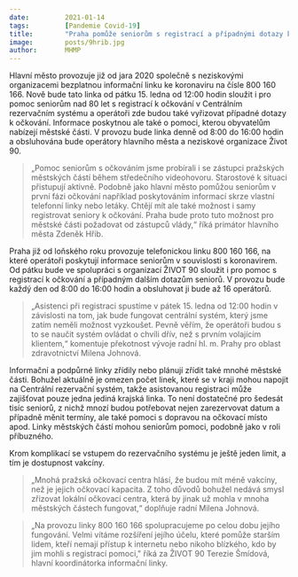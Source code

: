 ```yaml
---
date:         2021-01-14
tags:         [Pandemie Covid-19]
title:        "Praha pomůže seniorům s registrací a případnými dotazy k očkování na lince 800 160 166"
image: 	      posts/9hrib.jpg
author:       MHMP
---
```


Hlavní město provozuje již od jara 2020 společně s neziskovými organizacemi bezplatnou informační linku ke koronaviru na čísle 800 160 166. Nově bude tato linka od pátku 15. ledna od 12:00 hodin sloužit i pro pomoc seniorům nad 80 let s registrací k očkování v Centrálním rezervačním systému a operátoři zde budou také vyřizovat případné dotazy k očkování. Informace poskytnou ale také o pomoci, kterou obyvatelům nabízejí městské části. V provozu bude linka denně od 8:00 do 16:00 hodin a obsluhována bude operátory hlavního města a neziskové organizace Život 90.

> „Pomoc seniorům s očkováním jsme probírali i se zástupci pražských městských částí během středečního videohovoru. Starostové k situaci přistupují aktivně. Podobně jako hlavní město pomůžou seniorům v první fázi očkování například poskytováním informací skrze vlastní telefonní linky nebo letáky. Chtějí mít ale také možnost i samy registrovat seniory k očkování. Praha bude proto tuto možnost pro městské části požadovat od zástupců vlády,“ říká primátor hlavního města Zdeněk Hřib.

Praha již od loňského roku provozuje telefonickou linku 800 160 166, na které operátoři poskytují informace seniorům v souvislosti s koronavirem. Od pátku bude ve spolupráci s organizací ŽIVOT 90 sloužit i pro pomoc s registrací k očkování a případným dalším dotazům seniorů. V provozu bude každý den od 8:00 do 16:00 hodin a obsluhovat ji bude až 16 operátorů.

> „Asistenci při registraci spustíme v pátek 15. ledna od 12:00 hodin v závislosti na tom, jak bude fungovat centrální systém, který jsme zatím neměli možnost vyzkoušet. Pevně věřím, že operátoři budou s to se naučit systém ovládat o chvíli dřív, než s prvním volajícím klientem,“ komentuje překotnost vývoje radní hl. m. Prahy pro oblast zdravotnictví Milena Johnová.

Informační a podpůrné linky zřídily nebo plánují zřídit také mnohé městské části. Bohužel aktuálně je omezen počet linek, které se v kraji mohou napojit na Centrální rezervační systém, takže asistovanou registraci může zajišťovat pouze jedna jediná krajská linka. To není dostatečné pro šedesát tisíc seniorů, z nichž mnozí budou potřebovat nejen zarezervovat datum a případně měnit termíny, ale také pomoci s dopravou na očkovací místo apod. Linky městských částí mohou seniorům pomoci, podobně jako v roli příbuzného.

Krom komplikací se vstupem do rezervačního systému je ještě jeden limit, a tím je dostupnost vakcíny. 

> „Mnohá pražská očkovací centra hlásí, že budou mít méně vakcíny, než je jejich očkovací kapacita. Z toho důvodů bohužel nedává smysl zřizovat lokální očkovací centra, která by jinak už mohla v mnoha městských částech fungovat,“ doplňuje radní Milena Johnová.

> „Na provozu linky 800 160 166 spolupracujeme po celou dobu jejího fungování. Velmi vítáme rozšíření jejího účelu, které pomůže starším lidem, kteří nemají přístup k internetu nebo nikoho blízkého, kdo by jim mohli s registrací pomoci," říká za ŽIVOT 90 Terezie Šmídová, hlavní koordinátorka informační linky.

